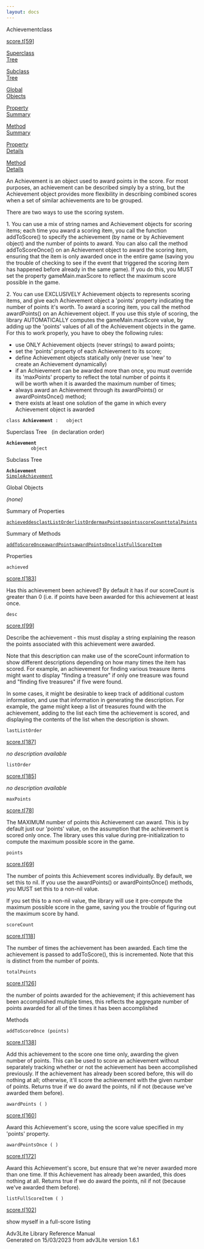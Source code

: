 ```yaml
---
layout: docs
---
```

<span class="title">Achievement</span><span class="type">class</span>

[score.t](../file/score.t.html)\[[59](../source/score.t.html#59)\]

[Superclass  
Tree](#_SuperClassTree_)

[Subclass  
Tree](#_SubClassTree_)

[Global  
Objects](#_ObjectSummary_)

[Property  
Summary](#_PropSummary_)

[Method  
Summary](#_MethodSummary_)

[Property  
Details](#_Properties_)

[Method  
Details](#_Methods_)



An Achievement is an object used to award points in the score. For most
purposes, an achievement can be described simply by a string, but the
Achievement object provides more flexibility in describing combined
scores when a set of similar achievements are to be grouped.

There are two ways to use the scoring system.

1\. You can use a mix of string names and Achievement objects for
scoring items; each time you award a scoring item, you call the function
addToScore() to specify the achievement (by name or by Achievement
object) and the number of points to award. You can also call the method
addToScoreOnce() on an Achievement object to award the scoring item,
ensuring that the item is only awarded once in the entire game (saving
you the trouble of checking to see if the event that triggered the
scoring item has happened before already in the same game). If you do
this, you MUST set the property gameMain.maxScore to reflect the maximum
score possible in the game.

2\. You can use EXCLUSIVELY Achievement objects to represents scoring
items, and give each Achievement object a 'points' property indicating
the number of points it's worth. To award a scoring item, you call the
method awardPoints() on an Achievement object. If you use this style of
scoring, the library AUTOMATICALLY computes the gameMain.maxScore value,
by adding up the 'points' values of all of the Achievement objects in
the game. For this to work properly, you have to obey the following
rules:

  
- use ONLY Achievement objects (never strings) to award points;  
- set the 'points' property of each Achievement to its score;  
- define Achievement objects statically only (never use 'new' to  
create an Achievement dynamically)  
- if an Achievement can be awarded more than once, you must override  
its 'maxPoints' property to reflect the total number of points it  
will be worth when it is awarded the maximum number of times;  
- always award an Achievement through its awardPoints() or  
awardPointsOnce() method;  
- there exists at least one solution of the game in which every  
Achievement object is awarded

`class `**`Achievement`**` :   object`



<span id="_SuperClassTree_"></span>



<span class="hdln">Superclass Tree</span>   (in declaration order)



**`Achievement`**  
`         object`  
<span id="_SubClassTree_"></span>



<span class="hdln">Subclass Tree</span>  



**`Achievement`**  
[`SimpleAchievement`](../object/SimpleAchievement.html)  
<span id="_ObjectSummary_"></span>



<span class="hdln">Global Objects</span>  



*(none)* <span id="_PropSummary_"></span>



<span class="hdln">Summary of Properties</span>  



[`achieved`](#achieved)[`desc`](#desc)[`lastListOrder`](#lastListOrder)[`listOrder`](#listOrder)[`maxPoints`](#maxPoints)[`points`](#points)[`scoreCount`](#scoreCount)[`totalPoints`](#totalPoints)

<span id="_MethodSummary_"></span>



<span class="hdln">Summary of Methods</span>  



[`addToScoreOnce`](#addToScoreOnce)[`awardPoints`](#awardPoints)[`awardPointsOnce`](#awardPointsOnce)[`listFullScoreItem`](#listFullScoreItem)

<span id="_Properties_"></span>



<span class="hdln">Properties</span>  



<span id="achieved"></span>

`achieved`

[score.t](../file/score.t.html)\[[183](../source/score.t.html#183)\]



Has this achievement been achieved? By default it has if our scoreCount
is greater than 0 (i.e. if points have been awarded for this achievement
at least once.



<span id="desc"></span>

`desc`

[score.t](../file/score.t.html)\[[99](../source/score.t.html#99)\]



Describe the achievement - this must display a string explaining the
reason the points associated with this achievement were awarded.

Note that this description can make use of the scoreCount information to
show different descriptions depending on how many times the item has
scored. For example, an achievement for finding various treasure items
might want to display "finding a treasure" if only one treasure was
found and "finding five treasures" if five were found.

In some cases, it might be desirable to keep track of additional custom
information, and use that information in generating the description. For
example, the game might keep a list of treasures found with the
achievement, adding to the list each time the achievement is scored, and
displaying the contents of the list when the description is shown.



<span id="lastListOrder"></span>

`lastListOrder`

[score.t](../file/score.t.html)\[[187](../source/score.t.html#187)\]



*no description available*



<span id="listOrder"></span>

`listOrder`

[score.t](../file/score.t.html)\[[185](../source/score.t.html#185)\]



*no description available*



<span id="maxPoints"></span>

`maxPoints`

[score.t](../file/score.t.html)\[[78](../source/score.t.html#78)\]



The MAXIMUM number of points this Achievement can award. This is by
default just our 'points' value, on the assumption that the achievement
is scored only once. The library uses this value during
pre-initialization to compute the maximum possible score in the game.



<span id="points"></span>

`points`

[score.t](../file/score.t.html)\[[69](../source/score.t.html#69)\]



The number of points this Achievement scores individually. By default,
we set this to nil. If you use the awardPoints() or awardPointsOnce()
methods, you MUST set this to a non-nil value.

If you set this to a non-nil value, the library will use it pre-compute
the maximum possible score in the game, saving you the trouble of
figuring out the maximum score by hand.



<span id="scoreCount"></span>

`scoreCount`

[score.t](../file/score.t.html)\[[118](../source/score.t.html#118)\]



The number of times the achievement has been awarded. Each time the
achievement is passed to addToScore(), this is incremented. Note that
this is distinct from the number of points.



<span id="totalPoints"></span>

`totalPoints`

[score.t](../file/score.t.html)\[[126](../source/score.t.html#126)\]



the number of points awarded for the achievement; if this achievement
has been accomplished multiple times, this reflects the aggregate number
of points awarded for all of the times it has been accomplished



<span id="_Methods_"></span>



<span class="hdln">Methods</span>  



<span id="addToScoreOnce"></span>

`addToScoreOnce (points)`

[score.t](../file/score.t.html)\[[138](../source/score.t.html#138)\]



Add this achievement to the score one time only, awarding the given
number of points. This can be used to score an achievement without
separately tracking whether or not the achievement has been accomplished
previously. If the achievement has already been scored before, this will
do nothing at all; otherwise, it'll score the achievement with the given
number of points. Returns true if we do award the points, nil if not
(because we've awarded them before).



<span id="awardPoints"></span>

`awardPoints ( )`

[score.t](../file/score.t.html)\[[160](../source/score.t.html#160)\]



Award this Achievement's score, using the score value specified in my
'points' property.



<span id="awardPointsOnce"></span>

`awardPointsOnce ( )`

[score.t](../file/score.t.html)\[[172](../source/score.t.html#172)\]



Award this Achievement's score, but ensure that we're never awarded more
than one time. If this Achievement has already been awarded, this does
nothing at all. Returns true if we do award the points, nil if not
(because we've awarded them before).



<span id="listFullScoreItem"></span>

`listFullScoreItem ( )`

[score.t](../file/score.t.html)\[[102](../source/score.t.html#102)\]



show myself in a full-score listing





Adv3Lite Library Reference Manual  
Generated on 15/03/2023 from adv3Lite version 1.6.1


